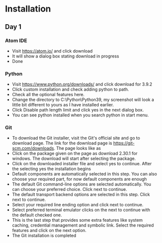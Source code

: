 # Installation

## Day 1

### Atom IDE

- Visit https://atom.io/ and click download
- It will show a dialog box stating download in progress
- Done

### Python

- Visit https://www.python.org/downloads/ and click download for 3.9.2
- Click custom installation and check adding python to path.
- Check all the optional features here.
- Change the directory to C:\Python\Python39, my screenshot will look a little bit different to yours as I have installed earlier.
- Click Disable path length limit and click yes in the next dialog box.
- You can see python installed when you search python in start menu.

### Git 

- To download the Git installer, visit the Git's official site and go to download page. The link for the download page is https://git-scm.com/downloads. The page looks like as
- Click on the package given on the page as download 2.30.1 for windows. The download will start after selecting the package.
- Click on the downloaded installer file and select yes to continue. After the selecting yes the installation begins
- Default components are automatically selected in this step. You can also choose your required part, for now default components are enough
- The default Git command-line options are selected automatically. You can choose your preferred choice. Click next to continue.
- The default transport backend options are selected in this step. Click next to continue.
- Select your required line ending option and click next to continue.
- Select preferred terminal emulator clicks on the next to continue with the default checked one.
- This is the last step that provides some extra features like system caching, credential management and symbolic link. Select the required features and click on the next option.
- The Git installation is completed

 



